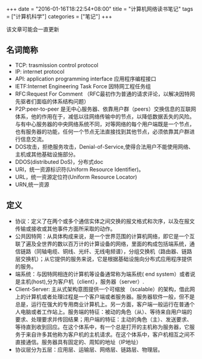 +++
date = "2016-01-16T18:22:54+08:00"
title = "计算机网络读书笔记"
tags = ["计算机科学"]
categories = ["笔记"]
+++

该文章可能会一直更新

## 名词简称

- TCP: trasmission control protocol
- IP: internet protocol
- API: application programming interface 应用程序编程接口
- IETF:Internet Engineering Task Force 因特网工程任务组
- RFC:Request For Comment （RFC最初作为普通的请求评论，以解决因特网先驱者们面临的体系结构问题）
- P2P:peer-to-peer 是无中心服务器、依靠用户群（peers）交换信息的互联网体系，他的作用在于，减低以往网络传输中的节点，以降低数据丢失的风险。与有中心服务器的中央网络系统不同，对等网络的每个用户端既是一个节点，也有服务器的功能，任何一个节点无法直接找到其他节点，必须依靠其户群进行信息交流。
- DOS攻击，拒绝服务攻击，Denial-of-Service,使得合法用户不能使用网络、主机或其他基础设施部分。
- DDOS(distributed DoS)，分布式doc
- URI，统一资源标识符(Uniform Resource Identifier)。
- URL，统一资源定位符(Uniform Resource Locator)
- URN,统一资源


## 定义

- 协议：定义了在两个或多个通信实体之间交换的报文格式和次序，以及在报文传输或接收或其他事件方面所采取的动作。
- 公共因特网：从具体构成来说，是一个世界范围的计算机网络，即它是一个互联了遍及全世界的数以百万计的计算设备的网络，里面的构成包括端系统，通信链路（同轴电缆、铜线、光纤、无线电频谱），分组交换机（路由器、链路层交换机）；从它提供的服务来说，它是根据基础设施向分布式应用程序提供的服务。
- 端系统：与因特网相连的计算机等设备通常称为端系统( end system）或者说是主机(host),分为客户机（client），服务器（server）.
- Client-Server: 主从式架构意图提供一个可缩放 （scalable）的架构，借此网上的计算机或者处理过程是一个客户端或者服务器。服务器软件一般，但不是总是，运行在强大的专用商业计算机上。另一方面，客户端一般运行在普通个人电脑或者工作站上。服务端的特征：被动的角色（从）、等待来自用户端的要求、处理要求并传回结果；用户端的特征：主动的角色（主）、发送要求、等待直到收到回应。在这个体系中，有一个总是打开的主机称为服务器，它服务于来自许多其他称为客户机的主机请求。在这个体系中，客户机相互之间不直接通信。服务器具有固定的、周知的地址（IP地址）
- 协议层分为五层：应用层、运输层、网络层、链路层、物理层。



